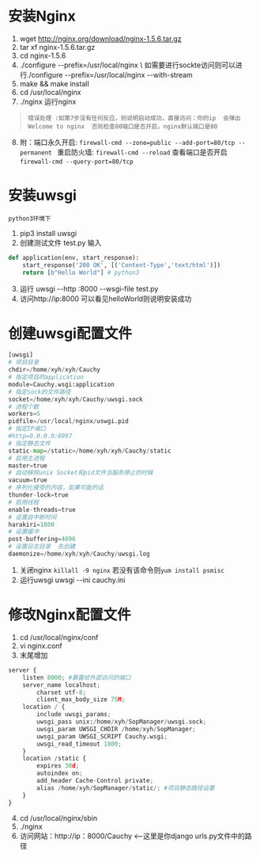# 安装Nginx
1. wget http://nginx.org/download/nginx-1.5.6.tar.gz
2. tar xf nginx-1.5.6.tar.gz
3. cd nginx-1.5.6
4. ./configure --prefix=/usr/local/nginx \       如需要进行sockte访问则可以进行./configure  --prefix=/usr/local/nginx --with-stream 
5. make && make install
6. cd /usr/local/nginx
7. ./nginx   运行nginx  
> `错误处理 :如第7步没有任何反应，则说明启动成功，直接访问：你的ip  会弹出Welcome to nginx  否则检查80端口是否开启，nginx默认端口是80`
8. 附：端口永久开启: `firewall-cmd --zone=public --add-port=80/tcp --permanent ` 重启防火墙: `firewall-cmd --reload`  查看端口是否开启 `firewall-cmd --query-port=80/tcp`
# 安装uwsgi
`python3环境下`
1. pip3 install uwsgi
2. 创建测试文件 test.py 输入
```python
def application(env, start_response):
    start_response('200 OK', [('Content-Type','text/html')])
    return [b"Hello World"] # python3
```

3. 运行 uwsgi --http :8000 --wsgi-file test.py
4. 访问http://ip:8000 可以看见helloWorld则说明安装成功

# 创建uwsgi配置文件

```python
[uwsgi]
# 项目目录
chdir=/home/xyh/xyh/Cauchy
# 指定项目的application
module=Cauchy.wsgi:application
# 指定sock的文件路径
socket=/home/xyh/xyh/Cauchy/uwsgi.sock
# 进程个数
workers=5
pidfile=/usr/local/nginx/uswgi.pid
# 指定IP端口
#http=0.0.0.0:8997
# 指定静态文件
static-map=/static=/home/xyh/xyh/Cauchy/static
# 启用主进程
master=true
# 自动移除unix Socket和pid文件当服务停止的时候
vacuum=true
# 序列化接受的内容，如果可能的话
thunder-lock=true
# 启用线程
enable-threads=true
# 设置自中断时间
harakiri=1800
# 设置缓冲
post-buffering=4096
# 设置日志目录  先创建
daemonize=/home/xyh/xyh/Cauchy/uwsgi.log
```
1. 关闭nginx `killall -9 nginx`  若没有该命令则`yum install psmisc`
2. 运行uwsgi   uwsgi --ini cauchy.ini
# 修改Nginx配置文件
1. cd /usr/local/nginx/conf
2. vi nginx.conf
3. 末尾增加
```python
server {
    listen 8000; #暴露给外部访问的端口
    server_name localhost;
        charset utf-8;
        client_max_body_size 75M;
    location / {
        include uwsgi_params;
        uwsgi_pass unix:/home/xyh/SopManager/uwsgi.sock;
        uwsgi_param UWSGI_CHDIR /home/xyh/SopManager;
        uwsgi_param UWSGI_SCRIPT Cauchy.wsgi;
        uwsgi_read_timeout 1800;
    }
    location /static {
        expires 30d;
        autoindex on;
        add_header Cache-Control private;
        alias /home/xyh/SopManager/static/; #项目静态路径设置
    }
}
```
4. cd /usr/local/nginx/sbin
5. ./nginx
6. 访问网站：http://ip：8000/Cauchy <--这里是你django urls.py文件中的路径
